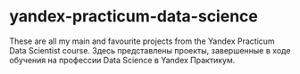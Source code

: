 # yandex-practicum-data-science
These are all my main and favourite projects from the Yandex Practicum Data Scientist course. Здесь представлены проекты, завершенные в ходе обучения на профессии Data Science в Yandex Практикум.
